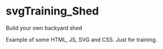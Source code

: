 # svgTraining_Shed
Build your own backyard shed

Example of some HTML, JS, SVG and CSS. Just for training.
